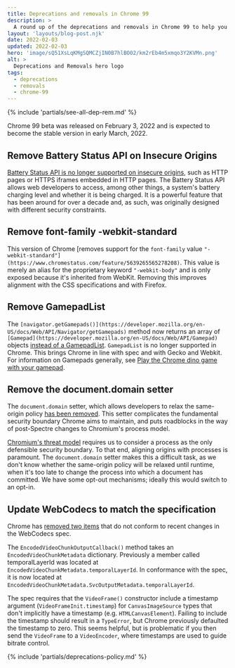 ```yaml
---
title: Deprecations and removals in Chrome 99
description: >
  A round up of the deprecations and removals in Chrome 99 to help you plan.
layout: 'layouts/blog-post.njk'
date: 2022-02-03
updated: 2022-02-03
hero: 'image/sQ51XsLqKMgSQMCZjIN0B7hlBO02/km2rEb4m5xmqo3Y2KVMn.png'
alt: >
  Deprecations and Removals hero logo
tags:
  - deprecations
  - removals
  - chrome-99
---
```


{% include 'partials/see-all-dep-rem.md' %}

Chrome 99 beta was released on February 3, 2022 and is expected to become the
stable version in early March, 2022.

## Remove Battery Status API on Insecure Origins

[Battery Status API is no longer supported on insecure origins](https://chromestatus.com/feature/4878376799043584),
such as HTTP pages or HTTPS iframes embedded in HTTP pages. The Battery Status
API allows web developers to access, among other things, a system's battery
charging level and whether it is being charged. It is a powerful feature that
has been around for over a decade and, as such, was originally designed with
different security constraints.

## Remove font-family -webkit-standard

This version of Chrome
[removes support for the `font-family` value `"-webkit-standard"](https://www.chromestatus.com/feature/5639265565278208)`.
This value is merely an alias for the proprietary keyword `"-webkit-body"` and
is only exposed because it's inherited from WebKit. Removing this improves
alignment with the CSS specifications and with Firefox.

## Remove GamepadList

The
`[navigator.getGamepads()](https://developer.mozilla.org/en-US/docs/Web/API/Navigator/getGamepads)`
method now returns an array of
`[Gamepad](https://developer.mozilla.org/en-US/docs/Web/API/Gamepad)` objects
[instead of a GamepadList](https://www.chromestatus.com/feature/5693119438782464).
`GamepadList` is no longer supported in Chrome. This brings Chrome in line with
spec and with Gecko and Webkit. For information on Gamepads generally, see [Play
the Chrome dino game with your gamepad](https://web.dev/gamepad/).

## Remove the document.domain setter

The `document.domain` setter, which allows developers to relax the same-origin
policy [has been removed](https://chromestatus.com/feature/5428079583297536).
This setter complicates the fundamental security boundary Chrome aims to
maintain, and puts roadblocks in the way of post-Spectre changes to Chromium's
process model.

[Chromium's threat model](chromium.googlesource.com/chromium/src/+/master/docs/security/side-channel-threat-model.md)
requires us to consider a process as the only defensible security boundary. To
that end, aligning origins with processes is paramount. The `document.domain`
setter makes this a difficult task, as we don't know whether the same-origin
policy will be relaxed until runtime, when it's too late to change the process
into which a document has committed. We have some opt-out mechanisms; ideally
this would switch to an opt-in.

## Update WebCodecs to match the specification

Chrome has [removed two
items](https://www.chromestatus.com/feature/5667793157488640) that do not
conform to recent changes in the WebCodecs spec.

The `EncodedVideoChunkOutputCallback()` method takes an
`EncodedVideoChunkMetadata` dictionary. Previously a member called
temporalLayerId was located at `EncodedVideoChunkMetadata.temporalLayerId`. In
conformance with the spec, it is now located at
`EncodedVideoChunkMetadata.SvcOutputMetadata.temporalLayerId`.

The spec requires that the `VideoFrame()` constructor include a timestamp
argument (`VideoFrameInit.timestamp`) for `CanvasImageSource` types that don't
implicitly have a timestamp (e.g. `HTMLCanvasElement`). Failing to include the
timestamp should result in a `TypeError`, but Chrome previously defaulted the
timestamp to zero. This seems helpful, but is problematic if you then send the
`VideoFrame` to a `VideoEncoder`, where timestamps are used to guide bitrate
control.

{% include 'partials/deprecations-policy.md' %}
